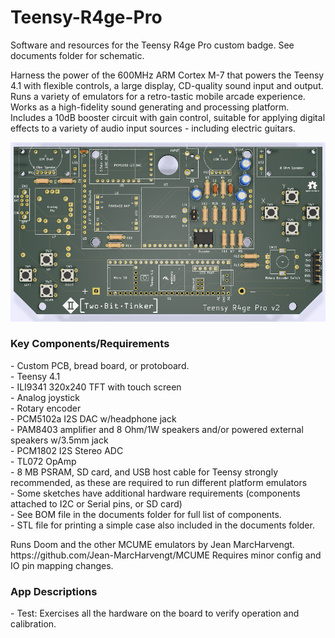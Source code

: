 # Teensy-R4ge-Pro
<p>
Software and resources for the Teensy R4ge Pro custom badge. See documents folder for schematic.  
</p>

<p>
Harness the power of the 600MHz ARM Cortex M-7 that powers the Teensy 4.1 with flexible controls, a large display, CD-quality sound input and output.  Runs a variety of emulators for a retro-tastic mobile arcade experience.  Works as a high-fidelity sound generating and processing platform.  Includes a 10dB booster circuit with gain control, suitable for applying digital effects to a variety of audio input sources - including electric guitars.  
</p>

![alt text](https://raw.githubusercontent.com/DigiTorus86/Teensy-R4ge-Pro/master/images/Teensy-R4ge-Pro-PCB-3D.png)

<h3>Key Components/Requirements</h3>
<p>
- Custom PCB, bread board, or protoboard.<br>
- Teensy 4.1<br>
- ILI9341 320x240 TFT with touch screen<br>
- Analog joystick<br>
- Rotary encoder<br>
- PCM5102a I2S DAC w/headphone jack<br>
- PAM8403 amplifier and 8 Ohm/1W speakers and/or powered external speakers w/3.5mm jack<br>
- PCM1802 I2S Stereo ADC<br>
- TL072 OpAmp<br>
- 8 MB PSRAM, SD card, and USB host cable for Teensy strongly recommended, as these are required to run different platform emulators<br>
- Some sketches have additional hardware requirements (components attached to I2C or Serial pins, or SD card)<br>
- See BOM file in the documents folder for full list of components.<br>
- STL file for printing a simple case also included in the documents folder.<br>
</p>

<p>
  Runs Doom and the other MCUME emulators by Jean MarcHarvengt.    https://github.com/Jean-MarcHarvengt/MCUME
  Requires minor config and IO pin mapping changes.  
</p>

<h3>App Descriptions</h3>
<p>
- Test:   Exercises all the hardware on the board to verify operation and calibration.
